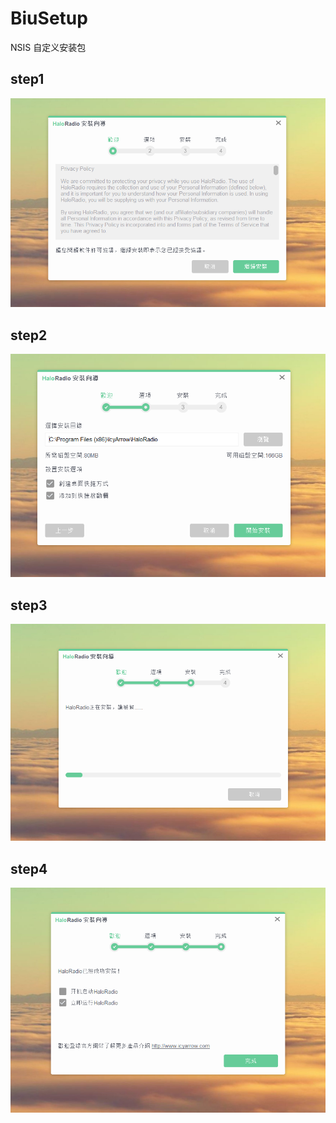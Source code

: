 # BiuSetup
NSIS 自定义安装包

## step1
<img src="./res/1.png" srcset="./res/1.png 1.25x"/>

## step2
<img src="./res/2.png" srcset="./res/2.png 1.25x"/>

## step3
<img src="./res/3.png" srcset="./res/3.png 1.25x"/>

## step4
<img src="./res/4.png" srcset="./res/4.png 1.25x"/>